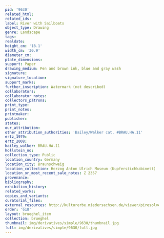 ```yaml
---
pid: '9630'
related_html: 
related_ids: 
label: River with Sailboats
object_type: Drawing
genre: Landscape
tags: 
realdate: 
height_cm: '18.1'
width_cm: '30.9'
diameter_cm: 
plate_dimensions: 
support: Paper
drawing_medium: Pen and brown ink, blue and gray wash
signature: 
signature_location: 
support_marks: 
further_inscription: Watermark (not described)
collaborators: 
collaborator_notes: 
collectors_patrons: 
print_type: 
print_notes: 
printmaker: 
publisher: 
states: 
our_attribution: 
other_attribution_authorities: 'Bailey/Walker cat. #BRAU.HA.11'
ertz_1979: 
ertz_2008: 
bailey_walker: BRAU.HA.11
hollstein_no: 
collection_type: Public
location_country: Germany
location_city: Braunschweig
location_collection: Herzog Anton Ulrich Museum (Kupferstichkabinett)
location_or_most_recent_sale_notes: Z 2357
provenance: 
bibliography: 
exhibition_history: 
related_works: 
copies_and_variants: 
curatorial_files: 
external_resources: http://kulturerbe.niedersachsen.de/viewer/piresolver?id=isil_DE-MUS-026819_993
order: '618'
layout: brueghel_item
collection: brueghel
thumbnail: img/derivatives/simple/9630/thumbnail.jpg
full: img/derivatives/simple/9630/full.jpg
---
```

